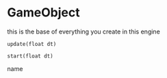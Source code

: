 # GameObject

this is the base of everything you create
in this engine

``update(float dt)``

``start(float dt)``

name
